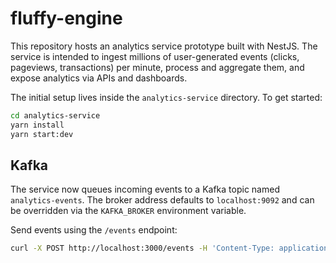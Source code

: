 # fluffy-engine
This repository hosts an analytics service prototype built with NestJS. The service is intended to ingest millions of user-generated events (clicks, pageviews, transactions) per minute, process and aggregate them, and expose analytics via APIs and dashboards.

The initial setup lives inside the `analytics-service` directory. To get started:

```bash
cd analytics-service
yarn install
yarn start:dev
```

## Kafka

The service now queues incoming events to a Kafka topic named `analytics-events`. The broker address defaults to `localhost:9092` and can be overridden via the `KAFKA_BROKER` environment variable.

Send events using the `/events` endpoint:

```bash
curl -X POST http://localhost:3000/events -H 'Content-Type: application/json' -d '{"type":"signup","user":"abc"}'
```
